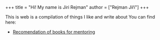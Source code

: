 +++
title = "Hi! My name is Jiri Rejman"
author = ["Rejman Jiří"]
+++

This is web is a compilation of things I like and write about You can find here:
- [Recomendation of books for mentoring](https://rejmank.com/articles/reading)
